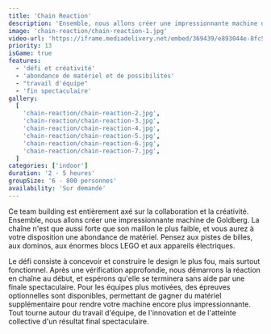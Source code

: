 ```yaml
---
title: 'Chain Reaction'
description: 'Ensemble, nous allons créer une impressionnante machine de Goldberg'
image: 'chain-reaction/chain-reaction-1.jpg'
video-url: 'https://iframe.mediadelivery.net/embed/369439/e893044e-8fc5-4c2e-bfc5-79d2976065f1'
priority: 13
isGame: true
features:
  - 'défi et créativité'
  - 'abondance de matériel et de possibilités'
  - "travail d'équipe"
  - 'fin spectaculaire'
gallery:
  [
    'chain-reaction/chain-reaction-2.jpg',
    'chain-reaction/chain-reaction-3.jpg',
    'chain-reaction/chain-reaction-4.jpg',
    'chain-reaction/chain-reaction-5.jpg',
    'chain-reaction/chain-reaction-6.jpg',
    'chain-reaction/chain-reaction-7.jpg',
  ]
categories: ['indoor']
duration: '2 - 5 heures'
groupSize: '6 - 800 personnes'
availability: 'Sur demande'
---
```


Ce team building est entièrement axé sur la collaboration et la créativité. Ensemble, nous allons créer une impressionnante machine de Goldberg. La chaîne n'est que aussi forte que son maillon le plus faible, et vous aurez à votre disposition une abondance de matériel. Pensez aux pistes de billes, aux dominos, aux énormes blocs LEGO et aux appareils électriques.

Le défi consiste à concevoir et construire le design le plus fou, mais surtout fonctionnel. Après une vérification approfondie, nous démarrons la réaction en chaîne au début, et espérons qu'elle se terminera sans aide par une finale spectaculaire. Pour les équipes plus motivées, des épreuves optionnelles sont disponibles, permettant de gagner du matériel supplémentaire pour rendre votre machine encore plus impressionnante. Tout tourne autour du travail d'équipe, de l'innovation et de l'atteinte collective d'un résultat final spectaculaire.
